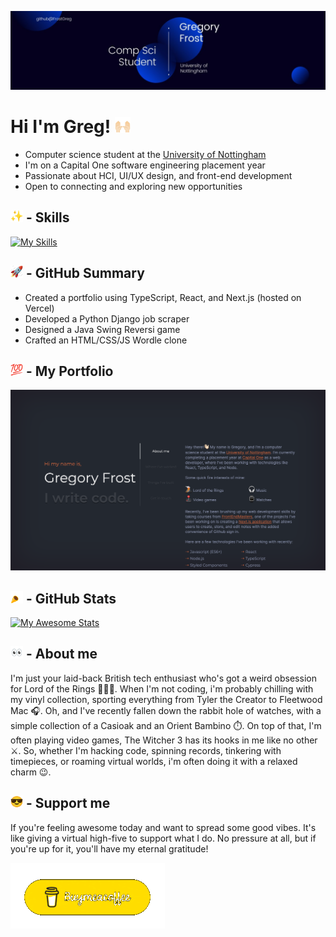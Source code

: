 ![A Banner introducing myself as Gregory Frost a computer science student at the University of Nottingham](/assets/Banner.jpeg)

# Hi I'm Greg! <img src="assets/hands.gif" width="5%">

- Computer science student at the [University of Nottingham](https://www.nottingham.ac.uk/ugstudy/course/Computer-Science-with-Year-in-Industry-BSc)
- I'm on a Capital One software engineering placement year
- Passionate about HCI, UI/UX design, and front-end development
- Open to connecting and exploring new opportunities

## <img src="assets/sparkle.gif" height="20px"> - Skills

[![My Skills](https://skillicons.dev/icons?i=js,nodejs,react,typescript,styledcomponents,vscode,py,postman,nextjs,kotlin,figma,express&perline=6)](https://skillicons.dev)

## <img src="assets/rocket.gif" height="20px"> - GitHub Summary

- Created a portfolio using TypeScript, React, and Next.js (hosted on Vercel)
- Developed a Python Django job scraper
- Designed a Java Swing Reversi game
- Crafted an HTML/CSS/JS Wordle clone

## <img src="assets/100.gif" height="20px"> - My Portfolio

<a href="https://greg-frost-portfolio.vercel.app/" target="_blank"><img src="assets/Portfolio.png"></a>

## <img src="assets/party.gif" height="20px"> - GitHub Stats

[![My Awesome Stats](https://awesome-github-stats.azurewebsites.net/user-stats/frostgreg?cardType=github&theme=react&preferLogin=true&Border=333333)](https://git.io/awesome-stats-card)

## <img src="assets/eyes.gif" height="20px"> - About me

I'm just your laid-back British tech enthusiast who's got a weird obsession for Lord of the Rings 🧙🏻‍♂️. When I'm not coding, i'm probably chilling with my vinyl collection, sporting everything from Tyler the Creator to Fleetwood Mac 🎧. Oh, and I've recently fallen down the rabbit hole of watches, with a simple collection of a Casioak and an Orient Bambino ⏱️. On top of that, I'm often playing video games, The Witcher 3 has its hooks in me like no other ⚔️. So, whether I'm hacking code, spinning records, tinkering with timepieces, or roaming virtual worlds, i'm often doing it with a relaxed charm 😉.

## <img src="assets/cool.gif" height="20px"> - Support me

If you're feeling awesome today and want to spread some good vibes. It's like giving a virtual high-five to support what I do. No pressure at all, but if you're up for it, you'll have my eternal gratitude!

<a href="https://www.buymeacoffee.com/gregfrost3v" target="_blank"><img src="assets/buymeacoffee.gif" alt="Buy me a coffee link">
